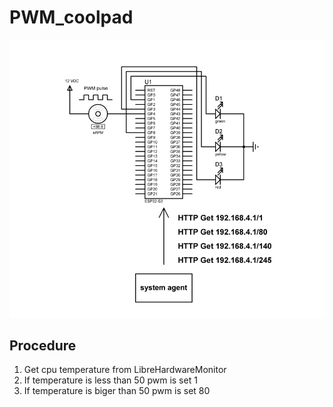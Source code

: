 # PWM_coolpad

![banner](SCHEMA.png "banner")

## Procedure
1. Get cpu temperature from LibreHardwareMonitor
2. If temperature is less than 50 pwm is set 1
3. If temperature is biger than 50 pwm is set 80
